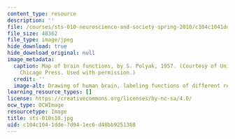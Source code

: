```yaml
---
content_type: resource
description: ''
file: /courses/sts-010-neuroscience-and-society-spring-2010/c104c1041dde7d941ec6d48bb9251368_sts-010s10.jpg
file_size: 48362
file_type: image/jpeg
hide_download: true
hide_download_original: null
image_metadata:
  caption: Map of brain functions, by S. Polyak, 1957. (Courtesy of University of
    Chicago Press. Used with permission.)
  credit: ''
  image-alt: Drawing of human brain, labeling functions of different regions.
learning_resource_types: []
license: https://creativecommons.org/licenses/by-nc-sa/4.0/
ocw_type: OCWImage
resourcetype: Image
title: sts-010s10.jpg
uid: c104c104-1dde-7d94-1ec6-d48bb9251368
---
```

